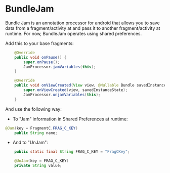 BundleJam
=========

Bundle Jam is an annotation processor for android that allows you to save data from a fragment/activity at and pass it to another
fragment/activity at runtime. For now, BundleJam operates using shared preferences.

Add this to your base fragments:

```Java
    @Override
    public void onPause() {
        super.onPause();
        JamProcessor.jamVariables(this);
    }

    @Override
    public void onViewCreated(View view, @Nullable Bundle savedInstanceState) {
        super.onViewCreated(view, savedInstanceState);
        JamProcessor.unjamVariables(this);
    }

```

And use the following way:
- To "Jam" information in Shared Preferences at runtime:

``` Java
@Jam(key = FragmentC.FRAG_C_KEY)
    public String name;
```

- And to "UnJam":

```Java
    public static final String FRAG_C_KEY = "FragCKey";

    @UnJam(key = FRAG_C_KEY)
    private String value;
```
